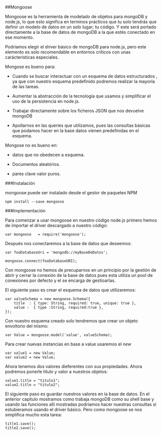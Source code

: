 ##Mongoose

Mongoose es la herramienta de modelado de objetos para mongoDB y node.js, lo que esto significa en terminos prácticos que tu solo tendrás que definir un modelo de datos en un solo lugar; tu código. Y este será portado directamente a la base de datos de mongoDB a la que estés conectado en ese momento. 

Podríamos elegir el driver básico de mongoDB para node.js, pero este elemento es solo recomendable en entornos críticos con unas carácteristicas especiales.

Mongose es bueno para:

*  Cuando se buscar interactuar con un esquema de datos estructurados , ya que con nuestro esquema predefinido podremos realizar la mayoría de las tareas.

* Aumentar la abstracción de la tecnología que usamos y simplificar el uso de la persistencia en node.js.

* Trabajar directamente sobre los ficheros JSON que nos devuelve mongoDB 

* Apollarnos en las queries que utilizamos, pues las consultas básicas que podamos hacer en la base datos vienen predefinidas en el esquema.

Mongose no es bueno en:

* datos que no obedecen a esquema.

* Documentos aleatórios.

* pares clave valor puros.

###Instalación

mongoose puede ser instalado desde el gestor de paquetes NPM 
    
    npm install --save mongoose
    
###Implementación

Para comenzar a usar mongoose en nuestro código node.js primero hemos de importar el driver descargado a nuestro código:
    
    var mongoose   = require('mongoose');
    
Después nos conectaremos a la base de datos que deseemos:

    var fooDatabaseUri = 'mongodb://myBaseDeDatos';
    
    mongoose.connect(fooDatabaseURI);
    
Con mongoose no hemos de precuparnos en un principio por la gestión de abrir y cerrar la conexión de la base de datos pues esta utiliza un pool de conexiones por defecto y el se encarga de gestioarlas.

El siguiente paso es crear el esquema de datos que utilizaremos:

    var valueSchema = new mongoose.Schema({
        title  : { type: String, required: true, unique: true },
        value :  { type :String, required:true },
    });

Con nuestro esquema creado solo tendremos que crear un objeto envoltorio del mismo:

    var Value = mongoose.model('value', valueSchema); 
    
Para crear nuevas instancias en base a value usaremos el *new*

    var value1 = new Value;
    var value2 = new Value;
    
Ahora tenemos dos valores dieferentes con sus propiedades. Ahora podremos ponerle titulo y valor a nuestros objetos:

    value1.title = "titulo1";
    value2.title = "titulo2";
    
El siguiente paso es guardar nuestros valores en la base de datos. En el anterior capitulo mostramos como trabaja mongoDB como su shell base y usando las funciones allí mostradas podríamos hacer nuestras consultas si estubieramos usando el driver básico. Pero como mongoose se nos simplifica mucho esta tarea:

    title1.save();
    title2.save();
    
    
    